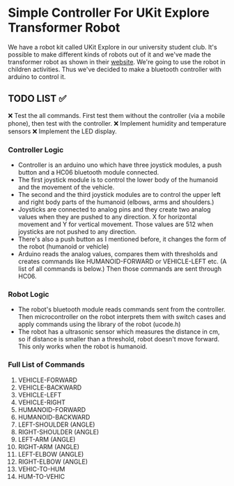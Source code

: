 # Simple Controller For UKit Explore Transformer Robot

We have a robot kit called UKit Explore in our university student club. It's possible to make different kinds of robots out of it and we've made the transformer robot as shown in their [website](https://ide.ubtrobot.com/#/). We're going to use the robot in children activities. Thus we've decided to make a bluetooth controller with arduino to control it.

## TODO LIST ✅
❌ Test the all commands. First test them without the controller (via a mobile phone), then test with the controller.
❌ Implement humidity and temperature sensors
❌ Implement the LED display.

### Controller Logic

* Controller is an arduino uno which have three joystick modules, a push button and a HC06 bluetooth module connected.
* The first joystick module is to control the lower body of the humanoid and the movement of the vehicle.
* The second and the third joystick modules are to control the upper left and right body parts of the humanoid (elbows, arms and shoulders.)
* Joysticks are connected to analog pins and they create two analog values when they are pushed to any direction. X for horizontal movement and Y for vertical movement. Those values are 512 when joysticks are not pushed to any direction. 
* There's also a push button as I mentioned before, it changes the form of the robot (humanoid or vehicle)
* Arduino reads the analog values, compares them with thresholds and creates commands like HUMANOID-FORWARD or VEHICLE-LEFT etc. (A list of all commands is below.) Then those commands are sent through HC06.

### Robot Logic
* The robot's bluetooth module reads commands sent from the controller. Then microcontroller on the robot interprets them with switch cases and apply commands using the library of the robot (ucode.h)
* The robot has a ultrasonic sensor which measures the distance in cm, so if distance is smaller than a threshold, robot doesn't move forward. This only works when the robot is humanoid. 

### Full List of Commands
1. VEHICLE-FORWARD
2. VEHICLE-BACKWARD
3. VEHICLE-LEFT
4. VEHICLE-RIGHT
5. HUMANOID-FORWARD
6. HUMANOID-BACKWARD
7. LEFT-SHOULDER (ANGLE)
8. RIGHT-SHOULDER (ANGLE)
9. LEFT-ARM (ANGLE)
10. RIGHT-ARM (ANGLE)
11. LEFT-ELBOW (ANGLE)
12. RIGHT-ELBOW (ANGLE)
13. VEHIC-TO-HUM
14. HUM-TO-VEHIC

